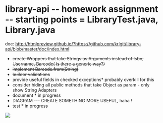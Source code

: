 # library-api -- homework assignment -- starting points = LibraryTest.java, Library.java

doc: http://htmlpreview.github.io/?https://github.com/krlgit/library-api/blob/master/doc/index.html

- ~~create Wrappers that take Strings as Arguments instead of Isbn, Username, Barcode( is there a generic way?)~~
- ~~implement Barcode.from(String)~~
- ~~builder validations~~
- provide useful fields in checked exceptions* probably overkill for this
- consider hiding all public methods that take Object as param - only show String Adapters
- document * in progress
- DIAGRAM --- CREATE SOMETHING MORE USEFUL, haha !
- test * in progress

![](https://github.com/krlgit/library-api/blob/master/Class%20Diagram1.png)


